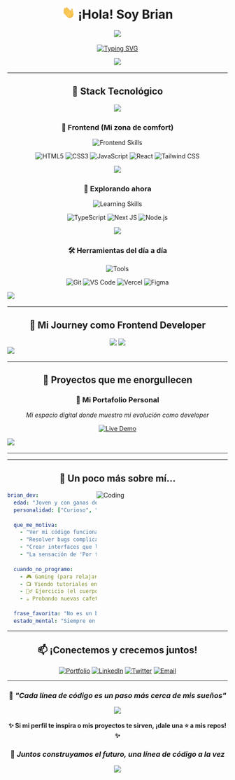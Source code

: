 <div align="center">

# <img src="https://raw.githubusercontent.com/ABSphreak/ABSphreak/master/gifs/Hi.gif" width="30px"> ¡Hola! Soy Brian

<img src="https://user-images.githubusercontent.com/73097560/115834477-dbab4500-a447-11eb-908a-139a6edaec5c.gif">

[![Typing SVG](https://readme-typing-svg.herokuapp.com?font=Fira+Code&size=28&duration=3000&pause=1000&color=8B5CF6&center=true&vCenter=true&multiline=true&width=600&height=80&lines=Frontend+Developer+%F0%9F%92%9C;Creando+experiencias+digitales;Siempre+aprendiendo+algo+nuevo)](https://git.io/typing-svg)

<img src="https://capsule-render.vercel.app/api?type=waving&color=gradient&customColorList=12&height=100&section=footer"/>

</div>

---

<div align="center">

## 🚀 Stack Tecnológico

<img src="https://user-images.githubusercontent.com/73097560/115834477-dbab4500-a447-11eb-908a-139a6edaec5c.gif">

### 💫 Frontend (Mi zona de comfort)

<p align="center">
  <img src="https://skillicons.dev/icons?i=html,css,js,react,tailwind" alt="Frontend Skills" />
</p>

![HTML5](https://img.shields.io/badge/HTML5-E34F26?style=for-the-badge&logo=html5&logoColor=white)
![CSS3](https://img.shields.io/badge/CSS3-1572B6?style=for-the-badge&logo=css3&logoColor=white)
![JavaScript](https://img.shields.io/badge/JavaScript-F7DF1E?style=for-the-badge&logo=javascript&logoColor=black)
![React](https://img.shields.io/badge/React-61DAFB?style=for-the-badge&logo=react&logoColor=black)
![Tailwind CSS](https://img.shields.io/badge/Tailwind_CSS-38B2AC?style=for-the-badge&logo=tailwind-css&logoColor=white)

<img src="https://capsule-render.vercel.app/api?type=rect&color=gradient&customColorList=5&height=2&section=header"/>

### 🔮 Explorando ahora

<p align="center">
  <img src="https://skillicons.dev/icons?i=ts,nextjs,nodejs" alt="Learning Skills" />
</p>

![TypeScript](https://img.shields.io/badge/TypeScript-007ACC?style=for-the-badge&logo=typescript&logoColor=white)
![Next JS](https://img.shields.io/badge/Next-black?style=for-the-badge&logo=next.js&logoColor=white)
![Node.js](https://img.shields.io/badge/Node.js-43853D?style=for-the-badge&logo=node.js&logoColor=white)

<img src="https://capsule-render.vercel.app/api?type=rect&color=gradient&customColorList=8&height=2&section=header"/>

### 🛠️ Herramientas del día a día

<p align="center">
  <img src="https://skillicons.dev/icons?i=git,vscode,vercel,figma" alt="Tools" />
</p>

![Git](https://img.shields.io/badge/GIT-E44C30?style=for-the-badge&logo=git&logoColor=white)
![VS Code](https://img.shields.io/badge/Visual_Studio_Code-0078D4?style=for-the-badge&logo=visual%20studio%20code&logoColor=white)
![Vercel](https://img.shields.io/badge/Vercel-000000?style=for-the-badge&logo=vercel&logoColor=white)
![Figma](https://img.shields.io/badge/Figma-F24E1E?style=for-the-badge&logo=figma&logoColor=white)

</div>

<img src="https://capsule-render.vercel.app/api?type=waving&color=gradient&customColorList=24&height=100&section=footer"/>

---

<div align="center">

## 🌟 Mi Journey como Frontend Developer

<img src="https://readme-typing-svg.herokuapp.com?font=Fira+Code&size=22&duration=2000&pause=500&color=8B5CF6&center=true&vCenter=true&multiline=true&repeat=true&width=800&height=120&lines=💪+Dominando:+HTML5+%7C+CSS3+%7C+JavaScript;🔥+Aprendiendo:+React+%7C+TypeScript+%7C+Tailwind;🚀+Próximo+nivel:+Next.js+%7C+Node.js+%7C+Fullstack;✨+Estado:+En+construcción+pero+con+mucha+pasión"/>

<img src="https://user-images.githubusercontent.com/73097560/115834477-dbab4500-a447-11eb-908a-139a6edaec5c.gif">

</div>

<img src="https://capsule-render.vercel.app/api?type=waving&color=gradient&customColorList=12&height=80&section=footer"/>

---

<div align="center">

## 🎯 Proyectos que me enorgullecen


### 🌟 Mi Portafolio Personal

*Mi espacio digital donde muestro mi evolución como developer*

[![Live Demo](https://img.shields.io/badge/🌐_Demo_Live-FF6B6B?style=for-the-badge&logoColor=white)](https://mi-portafolio-two-lake.vercel.app/)


</div>

<img src="https://capsule-render.vercel.app/api?type=waving&color=gradient&customColorList=18&height=80&section=footer"/>

---


---

<div align="center">

## 💭 Un poco más sobre mí...

</div>

<img align="right" alt="Coding" width="300" src="https://cdn.dribbble.com/users/1162077/screenshots/3848914/programmer.gif">

```yaml
brian_dev:
  edad: "Joven y con ganas de aprender"
  personalidad: ["Curioso", "Perseverante", "Creativo"]
  
  que_me_motiva:
    - "Ver mi código funcionando perfectamente"
    - "Resolver bugs complicados (después de mucho café)"
    - "Crear interfaces que la gente realmente use"
    - "La sensación de 'Por fin funciona!' 🎉"
  
  cuando_no_programo:
    - 🎮 Gaming (para relajar la mente)
    - 📺 Viendo tutoriales en YouTube
    - 🏃‍♂️ Ejercicio (el cuerpo también necesita mantenimiento)
    - ☕ Probando nuevas cafeterías
  
  frase_favorita: "No es un bug, es una feature no documentada"
  estado_mental: "Siempre en modo aprendizaje 🧠"
```

<div align="center">


</div>



---

<div align="center">

## 📫 ¡Conectemos y crecemos juntos!


[![Portfolio](https://img.shields.io/badge/🌐_Portfolio-8B5CF6?style=for-the-badge&logoColor=white)](https://mi-portafolio-h34tfzg79-brians-projects-3a29f8e0.vercel.app/)
[![LinkedIn](https://img.shields.io/badge/LinkedIn-0077B5?style=for-the-badge&logo=linkedin&logoColor=white)](https://linkedin.com/in/tu-perfil)
[![Twitter](https://img.shields.io/badge/Twitter-1DA1F2?style=for-the-badge&logo=twitter&logoColor=white)](https://twitter.com/tu-usuario)
[![Email](https://img.shields.io/badge/Gmail-D14836?style=for-the-badge&logo=gmail&logoColor=white)](mailto:tu-email@gmail.com)





</div>



---

<div align="center">



### 💫 *"Cada línea de código es un paso más cerca de mis sueños"*

<img src="https://user-images.githubusercontent.com/73097560/115834477-dbab4500-a447-11eb-908a-139a6edaec5c.gif">

**✨ Si mi perfil te inspira o mis proyectos te sirven, ¡dale una ⭐ a mis repos! ✨**

### 🚀 *Juntos construyamos el futuro, una línea de código a la vez*

<img src="https://capsule-render.vercel.app/api?type=waving&color=gradient&customColorList=12&height=100&section=footer"/>

</div>




